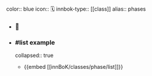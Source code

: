 color:: blue
icon:: 🗓️
innbok-type:: [[class]]
alias:: phases

- ### 🔖 

- ### #list example
  collapsed:: true
  - {{embed [[innBoK/classes/phase/list]]}}



